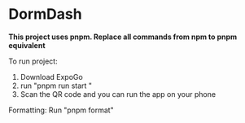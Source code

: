# DormDash

**This project uses pnpm. Replace all commands from npm to pnpm equivalent**


To run project: 

1. Download ExpoGo
2. run "pnpm run start "
3. Scan the QR code and you can run the app on your phone

Formatting: Run "pnpm format"
